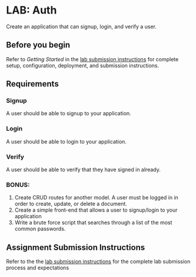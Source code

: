 # LAB: Auth

Create an application that can signup, login, and verify a user.

## Before you begin

Refer to *Getting Started*  in the [lab submission instructions](../../../reference/submission-instructions/labs/README.md) for complete setup, configuration, deployment, and submission instructions.

## Requirements

### Signup

A user should be able to signup to your application.

### Login

A user should be able to login to your application.

### Verify

A user should be able to verify that they have signed in already.

### BONUS:

1. Create CRUD routes for another model. A user must be logged in
  in order to create, update, or delete a document.
1. Create a simple front-end that allows a user to signup/login
  to your application
1. Write a brute force script that searches through a list of
  the most common passwords.

## Assignment Submission Instructions

Refer to the the [lab submission instructions](../../../reference/submission-instructions/labs/README.md) for the complete lab submission process and expectations
